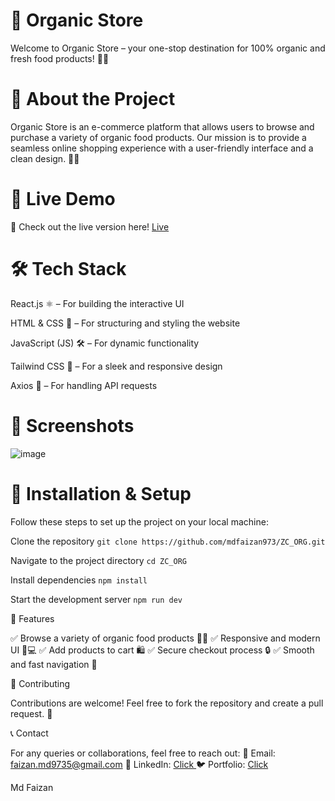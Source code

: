 # 🌿 Organic Store

Welcome to Organic Store – your one-stop destination for 100% organic and fresh food products! 🍏🥦

# 🌱 About the Project

Organic Store is an e-commerce platform that allows users to browse and purchase a variety of organic food products. Our mission is to provide a seamless online shopping experience with a user-friendly interface and a clean design. 🛒✨

# 🚀 Live Demo

🔗 Check out the live version here! <a href="https://organicstore.vercel.app/">Live</a>

# 🛠️ Tech Stack

React.js ⚛️ – For building the interactive UI

HTML & CSS 🎨 – For structuring and styling the website

JavaScript (JS) 🛠️ – For dynamic functionality

Tailwind CSS 💨 – For a sleek and responsive design

Axios 📡 – For handling API requests

# 📸 Screenshots

![image](https://github.com/user-attachments/assets/661893cd-8824-4db6-a80b-5be0f0428dea)


# 🔧 Installation & Setup
Follow these steps to set up the project on your local machine:

Clone the repository
`git clone https://github.com/mdfaizan973/ZC_ORG.git`

Navigate to the project directory
`cd ZC_ORG`

 Install dependencies
`npm install`

 Start the development server
`npm run dev`


📌 Features

✅ Browse a variety of organic food products 🌾🍎
✅ Responsive and modern UI 📱💻
✅ Add products to cart 🛍️
✅ Secure checkout process 🔒
✅ Smooth and fast navigation 🚀

🤝 Contributing

Contributions are welcome! Feel free to fork the repository and create a pull request. 🎉

📞 Contact

For any queries or collaborations, feel free to reach out:
📧 Email: faizan.md9735@gmail.com
🔗 LinkedIn: <a href="https://www.linkedin.com/in/md-faizan973/"> Click </a>
🐦 Portfolio: <a href="https://mdfaizan973.github.io/"> Click </a>

Md Faizan
